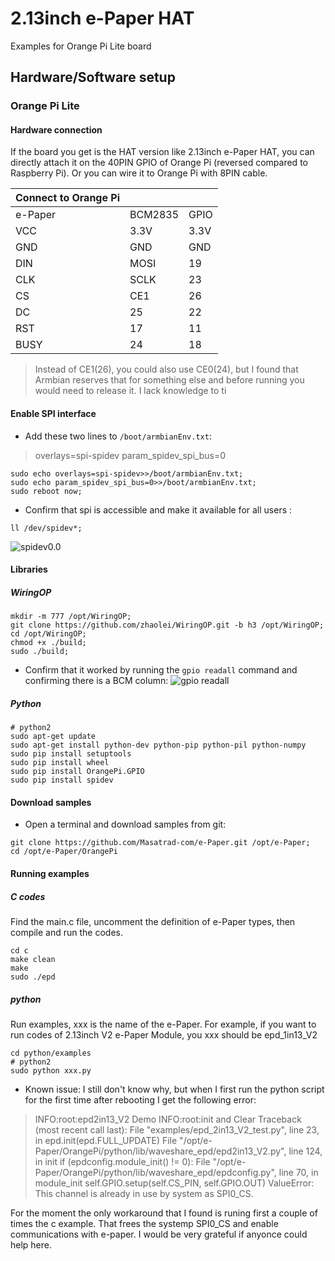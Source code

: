 # 2.13inch e-Paper HAT
Examples for Orange Pi Lite board
## Hardware/Software setup
### Orange Pi Lite
#### Hardware connection
If the board you get is the HAT version like 2.13inch e-Paper HAT, you can directly attach it on the 40PIN GPIO of Orange Pi (reversed compared to Raspberry Pi). Or you can wire it to Orange Pi with 8PIN cable.

|**Connect to Orange Pi** |||
|- |- |-|
|  e-Paper | BCM2835 | GPIO |
|VCC|3.3V|3.3V|
|GND|GND|GND|
|DIN|MOSI|19|
|CLK|SCLK|23|
|CS|CE1|26|
|DC|25|22|
|RST|17|11|
|BUSY|24|18|

> Instead of CE1(26), you could also use CE0(24), but I found that Armbian reserves that for something else and before running you would need to release it. I lack knowledge to ti

#### Enable SPI interface

 - Add these two lines to `/boot/armbianEnv.txt`:
> overlays=spi-spidev
> param_spidev_spi_bus=0
```
sudo echo overlays=spi-spidev>>/boot/armbianEnv.txt;
sudo echo param_spidev_spi_bus=0>>/boot/armbianEnv.txt;
sudo reboot now;
```
 - Confirm that spi is accessible and make it available for all users :
```
ll /dev/spidev*;
```
![spidev0.0](https://lh3.googleusercontent.com/u/0/d/1yJRSVAcWzIsOMU8RPNHjI1d5xYdBLaBG=w1920-h937-iv1)

#### Libraries
##### WiringOP
    mkdir -m 777 /opt/WiringOP;
    git clone https://github.com/zhaolei/WiringOP.git -b h3 /opt/WiringOP;
    cd /opt/WiringOP;
    chmod +x ./build;
    sudo ./build;

 - Confirm that it worked by running the `gpio readall` command and confirming there is a BCM column:
 ![gpio readall](https://lh3.googleusercontent.com/u/0/d/14x9T6az7orXUInLT06qFlbyR_UlqtkYD=w1920-h937-iv1)

##### Python
```
# python2
sudo apt-get update
sudo apt-get install python-dev python-pip python-pil python-numpy
sudo pip install setuptools
sudo pip install wheel
sudo pip install OrangePi.GPIO
sudo pip install spidev
```
#### Download samples

 - Open a terminal and download samples from git:
```
git clone https://github.com/Masatrad-com/e-Paper.git /opt/e-Paper;
cd /opt/e-Paper/OrangePi
```
#### Running examples
##### C codes
Find the main.c file, uncomment the definition of e-Paper types, then compile and run the codes.
```
cd c
make clean
make
sudo ./epd
```
##### python

Run examples, xxx is the name of the e-Paper. For example, if you want to run codes of 2.13inch V2 e-Paper Module, you xxx should be epd_1in13_V2  
```
cd python/examples
# python2
sudo python xxx.py
```

 - Known issue: I still don't know why, but when I first run the python script for the first time after rebooting I get the following error:
 > INFO:root:epd2in13_V2 Demo
INFO:root:init and Clear
Traceback (most recent call last):
  File "examples/epd_2in13_V2_test.py", line 23, in <module>
    epd.init(epd.FULL_UPDATE)
  File "/opt/e-Paper/OrangePi/python/lib/waveshare_epd/epd2in13_V2.py", line 124, in init
    if (epdconfig.module_init() != 0):
  File "/opt/e-Paper/OrangePi/python/lib/waveshare_epd/epdconfig.py", line 70, in module_init
    self.GPIO.setup(self.CS_PIN, self.GPIO.OUT)
ValueError: This channel is already in use by system as SPI0_CS.

For the moment the only workaround that I found is runing first  a couple of times the c example. That frees the systemp SPI0_CS and enable communications with e-paper. I would be very grateful if anyonce could help here.
<!--stackedit_data:
eyJoaXN0b3J5IjpbODk3ODk1NzUwLDE3MTQ5Njg0MTUsNjQ0OT
MwMTc0LDEwNTAxNjk1NjgsLTEzMzAwNTM3MTMsLTE3NzY1MDY2
MzAsLTk5NzI2NDYxMyw1NTQ1ODA3NzgsMTA1NDUzNzkzMSw4MD
g3MzY1NTUsLTUxOTgwODIyLDE2NjU5MzIxMDYsMTM5ODc0Njc5
LC0yMzE1MjY1ODcsLTk1NjgxMzYwOCwtMTI4NzA0MDYyMywxMz
A0NTAzOSw0NzYzODQyNTksNzMwNzczODgwLC0xMDM2NTA2OTI3
XX0=
-->